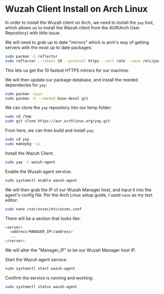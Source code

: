 # Wuzah Client Install on Arch Linux

In order to install the Wuzah client on Arch, we need to install the `yay` tool, which allows us to install the Wazuh client from the AUR(Arch User Repository) with little issue.

We will need to grab up to date "mirrors" which is arch's way of getting servers with the most up to date packages:
```bash
sudo pacman -S reflector
sudo reflector --latest 10 --protocol https --sort rate --save /etc/pacman.d/mirrorlist
```
This lets us get the 10 fastest HTTPS mirrors for our machine.

We will then update our package database, and install the needed dependecies for `yay`:
```bash
sudo pacman -Syyu
sudo pacman -S --needed base-devel git
```
We can clone the `yay` repository into our temp folder:
```bash
sudo cd /tmp
sudo git clone https://aur.archlinux.org/yay.git
```
From here, we can then build and install `yay`:
```bash
sudo cd yay
sudo makepkg -si
```
Install the Wazuh Client:
```bash
sudo yay -S wazuh-agent
```
Enable the Wuzah agent service:
```bash
sudo systemctl enable wazuh-agent
```
We will then grab the IP of our Wuzah Manager host, and input it into the agent's config file. Per the Arch Linux setup guide, I used `nano` as my text editor:
```bash
sudo nano /var/ossec/etc/ossec.conf
```
There will be a section that looks like:
```bash
<server>
  <address>MANAGER_IP</address>
  ...
</server>
```
We will alter the "Manager_IP" to be our Wuzah Manager host IP.

Start the Wazuh agent service:
```bash
sudo systemctl start wazuh-agent
```
Confirm the service is running and working:
```bash
sudo systemctl status wazuh-agent
```
